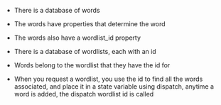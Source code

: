 - There is a database of words
- The words have properties that determine the word
- The words also have a wordlist_id property
- There is a database of wordlists, each with an id
- Words belong to the wordlist that they have the id for

- When you request a wordlist, you use the id to find all the words associated, and place it in a state variable using dispatch, anytime a word is added, the dispatch wordlist id is called
